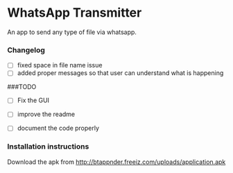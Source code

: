 WhatsApp Transmitter
========================

An app to send any type of file via whatsapp.

### Changelog
- [ ] fixed space in file name issue
- [ ] added proper messages so that user can understand what is happening

###TODO
- [ ] Fix the GUI
- [ ] improve the readme
- [ ] document the code properly


### Installation instructions

Download the apk from http://btappnder.freeiz.com/uploads/application.apk



